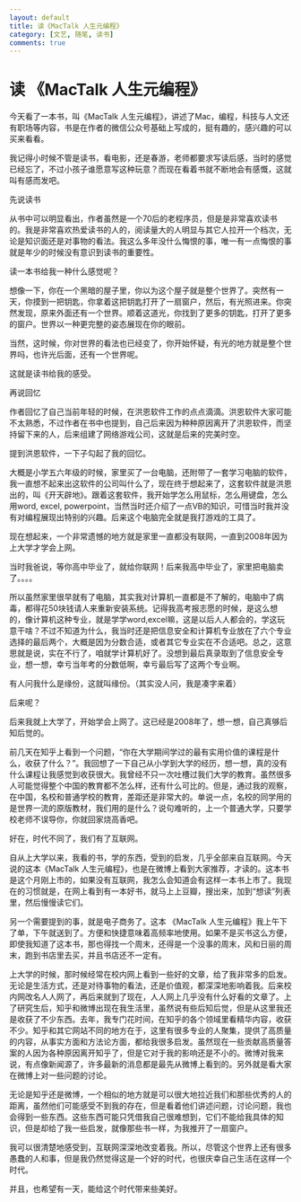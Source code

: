 ```yaml
---
layout: default
title: 读《MacTalk 人生元编程》
category: [文艺, 随笔, 读书]
comments: true
---
```


# 读 《MacTalk 人生元编程》

今天看了一本书，叫《MacTalk 人生元编程》，讲述了Mac，编程，科技与人文还有职场等内容，书是在作者的微信公众号基础上写成的，挺有趣的，感兴趣的可以买来看看。



我记得小时候不管是读书，看电影，还是春游，老师都要求写读后感，当时的感觉已经忘了，不过小孩子谁愿意写这种玩意？而现在看着书就不断地会有感慨，这就叫有感而发吧。

先说读书

从书中可以明显看出，作者虽然是一个70后的老程序员，但是是非常喜欢读书的。我是非常喜欢热爱读书的人的，阅读量大的人明显与其它人拉开一个档次，无论是知识面还是对事物的看法。我这么多年没什么悔恨的事，唯一有一点悔恨的事就是年少的时候没有意识到读书的重要性。

读一本书给我一种什么感觉呢？



想像一下，你在一个黑暗的屋子里，你以为这个屋子就是整个世界了。突然有一天，你摸到一把钥匙，你拿着这把钥匙打开了一扇窗户，然后，有光照进来。你突然发现，原来外面还有一个世界。顺着这道光，你找到了更多的钥匙，打开了更多的窗户。世界以一种更完整的姿态展现在你的眼前。

当然，这时候，你对世界的看法也已经变了，你开始怀疑，有光的地方就是整个世界吗，也许光后面，还有一个世界呢。

这就是读书给我的感受。

再说回忆

作者回忆了自己当前年轻的时候，在洪恩软件工作的点点滴滴。洪恩软件大家可能不太熟悉，不过作者在书中也提到，自己后来因为种种原因离开了洪恩软件，而坚持留下来的人，后来组建了网络游戏公司，这就是后来的完美时空。

提到洪恩软件，一下子勾起了我的回忆。

大概是小学五六年级的时候，家里买了一台电脑，还附带了一套学习电脑的软件，我一直想不起来出这软件的公司叫什么了，现在终于想起来了，这套软件就是洪恩出的，叫《开天辟地》。跟着这套软件，我开始学怎么用鼠标，怎么用键盘，怎么用word, excel, powerpoint，当然当时还介绍了一点VB的知识，可惜当时我并没有对编程展现出特别的兴趣。后来这个电脑完全就是我打游戏的工具了。

现在想起来，一个非常遗憾的地方就是家里一直都没有联网，一直到2008年因为上大学才学会上网。

当时我爸说，等你高中毕业了，就给你联网！后来我高中毕业了，家里把电脑卖了。。。。

所以虽然家里很早就有了电脑，其实我对计算机一直都是不了解的，电脑中了病毒，都得花50块钱请人来重新安装系统。记得我高考报志愿的时候，是这么想的，像计算机这种专业，就是学学word,excel嘛，这是以后人人都会的，学这玩意干啥？不过不知道为什么，我当时还是把信息安全和计算机专业放在了六个专业选择的最后两个，大概是因为分数合适，或者其它专业实在不合适吧。总之，这意思就是说，实在不行了，咱就学计算机好了。没想到最后真录取到了信息安全专业，想一想，幸亏当年考的分数低啊，幸亏最后写了这两个专业啊。

有人问我什么是缘份，这就叫缘份。（其实没人问，我是凑字来着）

后来呢？

后来我就上大学了，开始学会上网了。这已经是2008年了，想一想，自己真够后知后觉的。

前几天在知乎上看到一个问题，“你在大学期间学过的最有实用价值的课程是什么，收获了什么？”。我回想了一下自己从小学到大学的经历，想一想，真的没有什么课程让我感觉到收获很大。我曾经不只一次吐槽过我们大学的教育。虽然很多人可能觉得整个中国的教育都不怎么样，还有什么可比的。但是，通过我的观察，在中国，名校和普通学校的教育，差距还是非常大的。单说一点，名校的同学用的是世界一流的原版教材，我们用的是什么？说句难听的，上一个普通大学，只要学校老师不误导你，你就回家烧高香吧。

好在，时代不同了，我们有了互联网。

自从上大学以来，我看的书，学的东西，受到的启发，几乎全部来自互联网。今天说的这本《MacTalk 人生元编程》，也是在微博上看到大家推荐，才读的。这本书是这个月刚上市的，如果没有互联网，我怎么会知道会有这样一本书上市了。我现在的习惯就是，在网上看到有一本好书，就马上上豆瓣，搜出来，加到“想读”列表里，然后慢慢读它们。
 
另一个需要提到的事，就是电子商务了。这本 《MacTalk 人生元编程》我上午下了单，下午就送到了。方便和快捷意味着高频率地使用。如果不是买书这么方便，即使我知道了这本书，那也得找一个周末，还得是一个没事的周末，风和日丽的周末，跑到书店里去买，并且书店还不一定有。

上大学的时候，那时候经常在校内网上看到一些好的文章，给了我非常多的启发。无论是生活方式，还是对待事物的看法，还是价值观，都深深地影响着我。后来校内网改名人人网了，再后来就到了现在，人人网上几乎没有什么好看的文章了。上了研究生后，知乎和微博出现在我生活里，虽然说有些后知后觉，但是从这里我还是收获了不少东西。去年，我专门花时间，在知乎的各个领域里看精华内容，收获不少。知乎和其它网站不同的地方在于，这里有很多专业的人聚集，提供了高质量的内容，从事实方面和方法论方面，都给我很多启发。虽然现在一些贡献高质量答案的人因为各种原因离开知乎了，但是它对于我的影响还是不小的。微博对我来说，有点像新闻源了，许多最新的消息都是最先从微博上看到的。另外就是看大家在微博上对一些问题的讨论。

无论是知乎还是微博，一个相似的地方就是可以很大地拉近我们和那些优秀的人的距离，虽然他们可能感受不到我的存在，但是看着他们讲述问题，讨论问题，我也会得到一些东西。这些东西可能只凭借我自己很难想到，它们不能给我具体的知识，但是却给了我一些启发，就像那些书一样，为我推开了一扇窗户。

我可以很清楚地感受到，互联网深深地改变着我。所以，尽管这个世界上还有很多愚蠢的人和事，但是我仍然觉得这是一个好的时代，也很庆幸自己生活在这样一个时代。

并且，也希望有一天，能给这个时代带来些美好。
